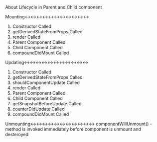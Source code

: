 About Lifecycle in Parent and Child component


Mounting<-><-><-><-><-><-><-><-><-><-><->
1. Constructor Called
2. getDerivedStateFromProps Called
3. render Called
4. Parent Component Called
5. Child Component Called
6. compoundDidMount Called


Updating<-><-><-><-><-><-><-><-><-><-><->
1. Constructor Called
2. getDerivedStateFromProps Called
3. shouldComponentUpdate Called
4. render Called
5. Parent Component Called
6. Child Component Called
7. getSnapshotBeforeUpdate Called
8. counterDidUpdate Called
9. compoundDidMount Called


Unmounting<-><-><-><-><-><-><-><-><-><-><->
componentWillUnmount() - method is invoked immediately before component is unmount and desteroyed
